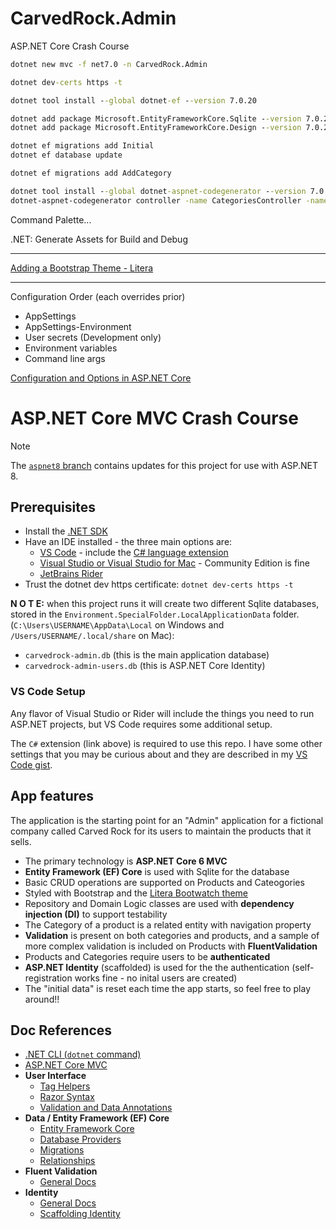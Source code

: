 # CarvedRock.Admin

ASP.NET Core Crash Course

```cmd
dotnet new mvc -f net7.0 -n CarvedRock.Admin

dotnet dev-certs https -t

dotnet tool install --global dotnet-ef --version 7.0.20

dotnet add package Microsoft.EntityFrameworkCore.Sqlite --version 7.0.20
dotnet add package Microsoft.EntityFrameworkCore.Design --version 7.0.20

dotnet ef migrations add Initial
dotnet ef database update

dotnet ef migrations add AddCategory

dotnet tool install --global dotnet-aspnet-codegenerator --version 7.0.12
dotnet-aspnet-codegenerator controller -name CategoriesController -namespace CarvedRock.Admin.Controllers -m CarvedRock.Admin.Data.Category -dc CarvedRock.Admin.Data.ProductContext --useDefaultLayout -dbProvider sqlite

```

Command Palette...

.NET: Generate Assets for Build and Debug

---

[Adding a Bootstrap Theme - Litera](https://bootswatch.com/)

---

Configuration Order (each overrides prior)

- AppSettings
- AppSettings-Environment
- User secrets (Development only)
- Environment variables
- Command line args

[Configuration and Options in ASP.NET Core](https://pluralsight.com/library/courses/asp-dot-net-core-6-configuration-options)

# ASP.NET Core MVC Crash Course

> [!NOTE]  
> The [`aspnet8` branch](https://github.com/dahlsailrunner/crash-course-aspnet6-mvc/tree/aspnet8) contains updates for this project for use with ASP.NET 8.

## Prerequisites

- Install the [.NET SDK](https://dotnet.microsoft.com/en-us/download)
- Have an IDE installed - the three main options are:
  - [VS Code](https://code.visualstudio.com/) - include the [C# language extension](https://marketplace.visualstudio.com/items?itemName=ms-dotnettools.csharp)
  - [Visual Studio or Visual Studio for Mac](https://visualstudio.microsoft.com/) - Community Edition is fine
  - [JetBrains Rider](https://www.jetbrains.com/rider/)
- Trust the dotnet dev https certificate: `dotnet dev-certs https -t`

**N O T E:** when this project runs it will create two different Sqlite
databases, stored in the `Environment.SpecialFolder.LocalApplicationData` folder. (`C:\Users\USERNAME\AppData\Local` on Windows and `/Users/USERNAME/.local/share` on Mac):

- `carvedrock-admin.db` (this is the main application database)
- `carvedrock-admin-users.db` (this is ASP.NET Core Identity)

### VS Code Setup

Any flavor of Visual Studio or Rider will include
the things you need to run ASP.NET projects, but
VS Code requires some additional setup.

The `C#` extension (link above) is required to use this repo. I have some other settings that you may be curious about
and they are described in my [VS Code gist](https://gist.github.com/dahlsailrunner/1765b807940e29951ea6bdfb36cd85dd).

## App features

The application is the starting point for an "Admin" application
for a fictional company called Carved Rock for its users to maintain
the products that it sells.

- The primary technology is **ASP.NET Core 6 MVC**
- **Entity Framework (EF) Core** is used with Sqlite for the database
- Basic CRUD operations are supported on Products and Cateogories
- Styled with Bootstrap and the [Litera Bootwatch theme](https://bootswatch.com/litera/)
- Repository and Domain Logic classes are used with **dependency injection (DI)** to support testability
- The Category of a product is a related entity with navigation property
- **Validation** is present on both categories and products, and a sample of
  more complex validation is included on Products with **FluentValidation**
- Products and Categories require users to be **authenticated**
- **ASP.NET Identity** (scaffolded) is used for the the authentication (self-registration works fine - no inital users are created)
- The "initial data" is reset each time the app starts, so
  feel free to play around!!

## Doc References

- [.NET CLI (`dotnet` command)](https://docs.microsoft.com/en-us/dotnet/core/tools)
- [ASP.NET Core MVC](https://docs.microsoft.com/en-us/aspnet/core/mvc/overview?view=aspnetcore-6.0)
- **User Interface**
  - [Tag Helpers](https://docs.microsoft.com/en-us/aspnet/core/mvc/views/tag-helpers/built-in/?view=aspnetcore-6.0)
  - [Razor Syntax](https://docs.microsoft.com/en-us/aspnet/core/mvc/views/razor?view=aspnetcore-6.0)
  - [Validation and Data Annotations](https://docs.microsoft.com/en-us/aspnet/core/mvc/models/validation)
- **Data / Entity Framework (EF) Core**
  - [Entity Framework Core](https://docs.microsoft.com/en-us/ef/core)
  - [Database Providers](https://docs.microsoft.com/en-us/ef/core/providers/?tabs=dotnet-core-cli)
  - [Migrations](https://docs.microsoft.com/en-us/ef/core/managing-schemas/migrations)
  - [Relationships](https://docs.microsoft.com/en-us/ef/core/modeling/relationships)
- **Fluent Validation**
  - [General Docs](https://docs.fluentvalidation.net/en/latest/)
- **Identity**
  - [General Docs](https://docs.microsoft.com/en-us/aspnet/core/security/?view=aspnetcore-6.0)
  - [Scaffolding Identity](https://docs.microsoft.com/en-us/aspnet/core/security/authentication/scaffold-identity)

